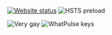 [![Website status](https://img.shields.io/website?url=https%3A%2F%2Fwww.maxh.name)](https://www.maxh.name/)
![HSTS preload](https://img.shields.io/hsts/preload/maxh.name)

![Very gay](https://img.shields.io/badge/gay-very-d52d00)
![WhatPulse keys](https://img.shields.io/whatpulse/keys/user/280300)